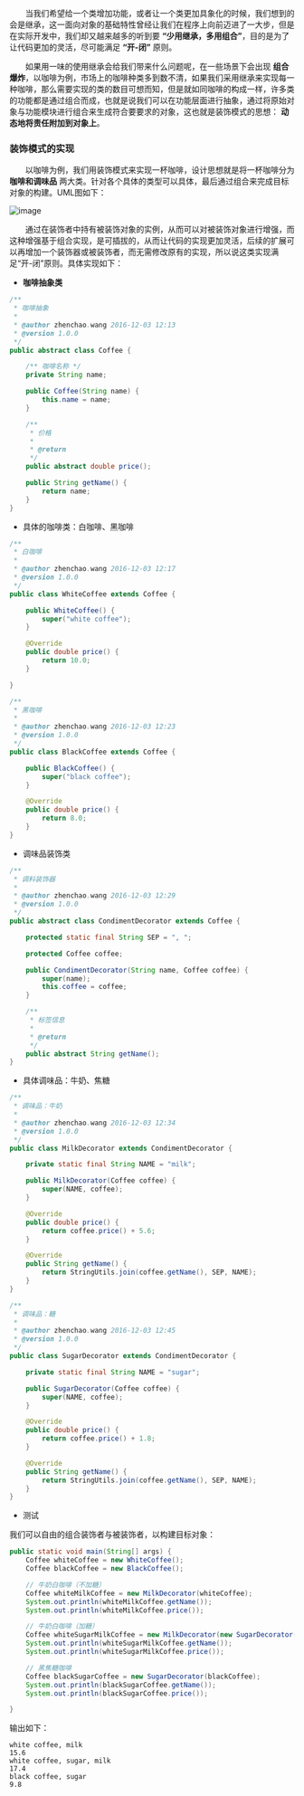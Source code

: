 &emsp;&emsp;当我们希望给一个类增加功能，或者让一个类更加具象化的时候，我们想到的会是继承，这一面向对象的基础特性曾经让我们在程序上向前迈进了一大步，但是在实际开发中，我们却又越来越多的听到要 __“少用继承，多用组合”__，目的是为了让代码更加的灵活，尽可能满足 __“开-闭”__ 原则。

&emsp;&emsp;如果用一味的使用继承会给我们带来什么问题呢，在一些场景下会出现 __组合爆炸__，以咖啡为例，市场上的咖啡种类多到数不清，如果我们采用继承来实现每一种咖啡，那么需要实现的类的数目可想而知，但是就如同咖啡的构成一样，许多类的功能都是通过组合而成，也就是说我们可以在功能层面进行抽象，通过将原始对象与功能模块进行组合来生成符合要要求的对象，这也就是装饰模式的思想： __动态地将责任附加到对象上__。

### 装饰模式的实现
&emsp;&emsp;以咖啡为例，我们用装饰模式来实现一杯咖啡，设计思想就是将一杯咖啡分为 __咖啡和调味品__ 两大类。针对各个具体的类型可以具体，最后通过组合来完成目标对象的构建。UML图如下：

![image](https://github.com/ZhenchaoWang/zhenchaowang.github.io/blob/master/img/decorator.png?raw=true)

&emsp;&emsp;通过在装饰者中持有被装饰对象的实例，从而可以对被装饰对象进行增强，而这种增强基于组合实现，是可插拔的，从而让代码的实现更加灵活，后续的扩展可以再增加一个装饰器或被装饰者，而无需修改原有的实现，所以说这类实现满足“开-闭”原则。具体实现如下：

- __咖啡抽象类__

```java
/**
 * 咖啡抽象
 *
 * @author zhenchao.wang 2016-12-03 12:13
 * @version 1.0.0
 */
public abstract class Coffee {

    /** 咖啡名称 */
    private String name;

    public Coffee(String name) {
        this.name = name;
    }

    /**
     * 价格
     *
     * @return
     */
    public abstract double price();

    public String getName() {
        return name;
    }
}
```

- 具体的咖啡类：白咖啡、黑咖啡

```java
/**
 * 白咖啡
 *
 * @author zhenchao.wang 2016-12-03 12:17
 * @version 1.0.0
 */
public class WhiteCoffee extends Coffee {

    public WhiteCoffee() {
        super("white coffee");
    }

    @Override
    public double price() {
        return 10.0;
    }

}

/**
 * 黑咖啡
 *
 * @author zhenchao.wang 2016-12-03 12:23
 * @version 1.0.0
 */
public class BlackCoffee extends Coffee {

    public BlackCoffee() {
        super("black coffee");
    }

    @Override
    public double price() {
        return 8.0;
    }
}
```

- 调味品装饰类

```java
/**
 * 调料装饰器
 *
 * @author zhenchao.wang 2016-12-03 12:29
 * @version 1.0.0
 */
public abstract class CondimentDecorator extends Coffee {

    protected static final String SEP = ", ";

    protected Coffee coffee;

    public CondimentDecorator(String name, Coffee coffee) {
        super(name);
        this.coffee = coffee;
    }

    /**
     * 标签信息
     *
     * @return
     */
    public abstract String getName();
}
```

- 具体调味品：牛奶、焦糖

```java
/**
 * 调味品：牛奶
 *
 * @author zhenchao.wang 2016-12-03 12:34
 * @version 1.0.0
 */
public class MilkDecorator extends CondimentDecorator {

    private static final String NAME = "milk";

    public MilkDecorator(Coffee coffee) {
        super(NAME, coffee);
    }

    @Override
    public double price() {
        return coffee.price() + 5.6;
    }

    @Override
    public String getName() {
        return StringUtils.join(coffee.getName(), SEP, NAME);
    }
}

/**
 * 调味品：糖
 *
 * @author zhenchao.wang 2016-12-03 12:45
 * @version 1.0.0
 */
public class SugarDecorator extends CondimentDecorator {

    private static final String NAME = "sugar";

    public SugarDecorator(Coffee coffee) {
        super(NAME, coffee);
    }

    @Override
    public double price() {
        return coffee.price() + 1.8;
    }

    @Override
    public String getName() {
        return StringUtils.join(coffee.getName(), SEP, NAME);
    }
}
```

- 测试

我们可以自由的组合装饰者与被装饰者，以构建目标对象：

```java
public static void main(String[] args) {
    Coffee whiteCoffee = new WhiteCoffee();
    Coffee blackCoffee = new BlackCoffee();

    // 牛奶白咖啡（不加糖）
    Coffee whiteMilkCoffee = new MilkDecorator(whiteCoffee);
    System.out.println(whiteMilkCoffee.getName());
    System.out.println(whiteMilkCoffee.price());

    // 牛奶白咖啡（加糖）
    Coffee whiteSugarMilkCoffee = new MilkDecorator(new SugarDecorator(whiteCoffee));
    System.out.println(whiteSugarMilkCoffee.getName());
    System.out.println(whiteSugarMilkCoffee.price());

    // 黑焦糖咖啡
    Coffee blackSugarCoffee = new SugarDecorator(blackCoffee);
    System.out.println(blackSugarCoffee.getName());
    System.out.println(blackSugarCoffee.price());

}
```

输出如下：

```text
white coffee, milk
15.6
white coffee, sugar, milk
17.4
black coffee, sugar
9.8
```